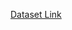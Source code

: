[Dataset Link](https://www.kaggle.com/datasets/sonalisingh1411/loan-approval-prediction?select=Training+Dataset.csv)
